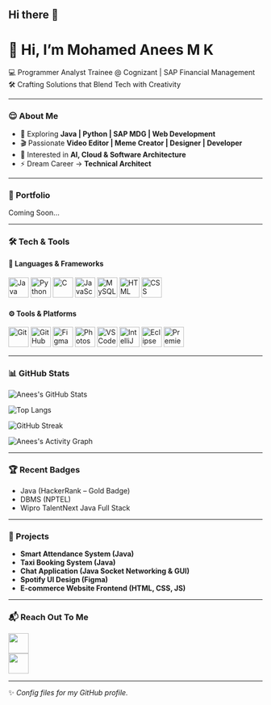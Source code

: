 ## Hi there 👋

# 👋 Hi, I’m Mohamed Anees M K
💻 Programmer Analyst Trainee @ Cognizant | SAP Financial Management  
🛠 Crafting Solutions that Blend Tech with Creativity  

---

### 😌 About Me  
- 🚀 Exploring **Java | Python | SAP MDG | Web Development**  
- 🎬 Passionate **Video Editor | Meme Creator | Designer | Developer**  
- 🧠 Interested in **AI, Cloud & Software Architecture**  
- ⚡ Dream Career → **Technical Architect**  

---

### 👀 Portfolio  
Coming Soon...  

---

### 🛠 Tech & Tools  

#### 🚀 Languages & Frameworks  
<p align="left">  
  <img src="https://cdn.jsdelivr.net/gh/devicons/devicon/icons/java/java-original.svg" alt="Java" width="40" height="40"/>  
  <img src="https://cdn.jsdelivr.net/gh/devicons/devicon/icons/python/python-original.svg" alt="Python" width="40" height="40"/>  
  <img src="https://cdn.jsdelivr.net/gh/devicons/devicon/icons/c/c-original.svg" alt="C" width="40" height="40"/>  
  <img src="https://cdn.jsdelivr.net/gh/devicons/devicon/icons/javascript/javascript-original.svg" alt="JavaScript" width="40" height="40"/>  
  <img src="https://cdn.jsdelivr.net/gh/devicons/devicon/icons/mysql/mysql-original.svg" alt="MySQL" width="40" height="40"/>  
  <img src="https://cdn.jsdelivr.net/gh/devicons/devicon/icons/html5/html5-original.svg" alt="HTML" width="40" height="40"/>  
  <img src="https://cdn.jsdelivr.net/gh/devicons/devicon/icons/css3/css3-original.svg" alt="CSS" width="40" height="40"/>  
</p>  

#### ⚙️ Tools & Platforms  
<p align="left">  
  <img src="https://cdn.jsdelivr.net/gh/devicons/devicon/icons/git/git-original.svg" alt="Git" width="40" height="40"/>  
  <img src="https://cdn.jsdelivr.net/gh/devicons/devicon/icons/github/github-original.svg" alt="GitHub" width="40" height="40"/>  
  <img src="https://cdn.jsdelivr.net/gh/devicons/devicon/icons/figma/figma-original.svg" alt="Figma" width="40" height="40"/>  
  <img src="https://cdn.jsdelivr.net/gh/devicons/devicon/icons/photoshop/photoshop-plain.svg" alt="Photoshop" width="40" height="40"/>  
  <img src="https://cdn.jsdelivr.net/gh/devicons/devicon/icons/vscode/vscode-original.svg" alt="VS Code" width="40" height="40"/>  
  <img src="https://cdn.jsdelivr.net/gh/devicons/devicon/icons/intellij/intellij-original.svg" alt="IntelliJ" width="40" height="40"/>  
  <img src="https://cdn.jsdelivr.net/gh/devicons/devicon/icons/eclipse/eclipse-original.svg" alt="Eclipse" width="40" height="40"/>  
  <img src="https://cdn.jsdelivr.net/gh/devicons/devicon/icons/premierepro/premierepro-original.svg" alt="Premiere Pro" width="40" height="40"/>  
</p>  

---

### 📊 GitHub Stats  

![Anees's GitHub Stats](https://github-readme-stats.vercel.app/api?username=mohamedaneesmk&show_icons=true&theme=radical)  

![Top Langs](https://github-readme-stats.vercel.app/api/top-langs/?username=mohamedaneesmk&layout=compact&theme=radical)  

![GitHub Streak](https://github-readme-streak-stats.herokuapp.com/?user=mohamedaneesmk&theme=radical)  

![Anees's Activity Graph](https://github-readme-activity-graph.vercel.app/graph?username=mohamedaneesmk&theme=react-dark&hide_border=true&area=true)  

---

### 🏆 Recent Badges  
- Java (HackerRank – Gold Badge)  
- DBMS (NPTEL)  
- Wipro TalentNext Java Full Stack  

---

### 🚀 Projects  
- **Smart Attendance System (Java)**  
- **Taxi Booking System (Java)**  
- **Chat Application (Java Socket Networking & GUI)**  
- **Spotify UI Design (Figma)**  
- **E-commerce Website Frontend (HTML, CSS, JS)**  

---

### 📬 Reach Out To Me  
<a href="https://www.linkedin.com/in/mohamedaneesmk/"><img src="https://cdn.jsdelivr.net/gh/devicons/devicon/icons/linkedin/linkedin-original.svg" width="40" height="40"></a>  
<a href="https://www.instagram.com/editor_anees/"><img src="https://cdn.jsdelivr.net/gh/devicons/devicon/icons/instagram/instagram-original.svg" width="40" height="40"></a>  

---
✨ *Config files for my GitHub profile.*
